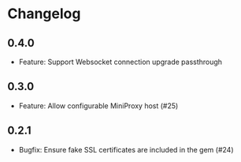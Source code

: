 # Changelog

## 0.4.0

- Feature: Support Websocket connection upgrade passthrough

## 0.3.0

- Feature: Allow configurable MiniProxy host (#25)

## 0.2.1

- Bugfix: Ensure fake SSL certificates are included in the gem (#24)
